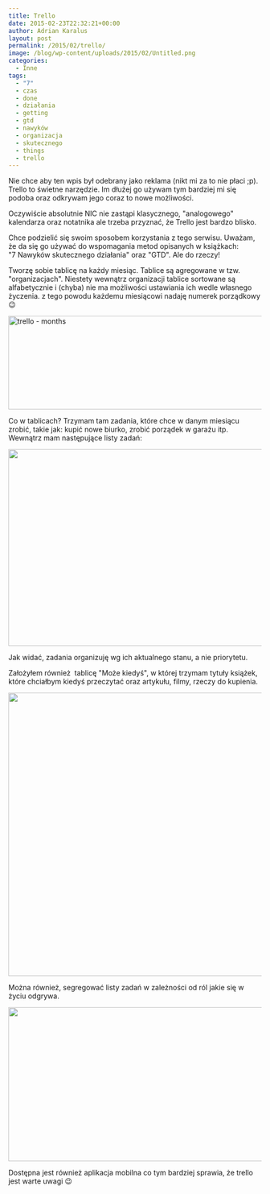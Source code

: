 ```yaml
---
title: Trello
date: 2015-02-23T22:32:21+00:00
author: Adrian Karalus
layout: post
permalink: /2015/02/trello/
image: /blog/wp-content/uploads/2015/02/Untitled.png
categories:
  - Inne
tags:
  - "7"
  - czas
  - done
  - działania
  - getting
  - gtd
  - nawyków
  - organizacja
  - skutecznego
  - things
  - trello
---
```

Nie chce aby ten wpis był odebrany jako reklama (nikt mi za to nie płaci ;p).  
Trello to świetne narzędzie. Im dłużej go używam tym bardziej mi się podoba oraz odkrywam jego coraz to nowe możliwości.  
<!--more-->Oczywiście absolutnie NIC nie zastąpi klasycznego, "analogowego" kalendarza oraz notatnika ale trzeba przyznać, że Trello jest bardzo blisko.

Chce podzielić się swoim sposobem korzystania z tego serwisu. Uważam, że da się go używać do wspomagania metod opisanych w książkach:  
"7 Nawyków skutecznego działania" oraz "GTD". Ale do rzeczy!

Tworzę sobie tablicę na każdy miesiąc. Tablice są agregowane w tzw. "organizacjach". Niestety wewnątrz organizacji tablice sortowane są alfabetycznie i (chyba) nie ma możliwości ustawiania ich wedle własnego życzenia. z tego powodu każdemu miesiącowi nadaję numerek porządkowy 😉

 

[<img class="alignnone size-full wp-image-133" src="/blog/wp-content/uploads/2015/02/Untitled.png?resize=1401%2C186" alt="trello - months" width="1401" height="186" srcset="/blog/wp-content/uploads/2015/02/Untitled.png?w=1401 1401w, /blog/wp-content/uploads/2015/02/Untitled.png?resize=300%2C40 300w, /blog/wp-content/uploads/2015/02/Untitled.png?resize=1024%2C136 1024w" sizes="(max-width: 1000px) 100vw, 1000px" data-recalc-dims="1" />](/blog/wp-content/uploads/2015/02/Untitled.png)

Co w tablicach? Trzymam tam zadania, które chce w danym miesiącu zrobić, takie jak: kupić nowe biurko, zrobić porządek w garażu itp. Wewnątrz mam następujące listy zadań:

[<img class="alignnone wp-image-137 size-full" src="/blog/wp-content/uploads/2015/02/Untitled1.png?resize=1086%2C391" alt="" width="1086" height="391" srcset="/blog/wp-content/uploads/2015/02/Untitled1.png?w=1086 1086w, /blog/wp-content/uploads/2015/02/Untitled1.png?resize=300%2C108 300w, /blog/wp-content/uploads/2015/02/Untitled1.png?resize=1024%2C369 1024w" sizes="(max-width: 1000px) 100vw, 1000px" data-recalc-dims="1" />](/blog/wp-content/uploads/2015/02/Untitled1.png)

Jak widać, zadania organizuję wg ich aktualnego stanu, a nie priorytetu.

Założyłem również  tablicę "Może kiedyś", w której trzymam tytuły książek, które chciałbym kiedyś przeczytać oraz artykułu, filmy, rzeczy do kupienia.

[<img class="alignnone wp-image-140 size-full" src="/blog/wp-content/uploads/2015/02/Untitled2.png?resize=1617%2C563" alt="" width="1617" height="563" srcset="/blog/wp-content/uploads/2015/02/Untitled2.png?w=1617 1617w, /blog/wp-content/uploads/2015/02/Untitled2.png?resize=300%2C104 300w, /blog/wp-content/uploads/2015/02/Untitled2.png?resize=1024%2C357 1024w" sizes="(max-width: 1000px) 100vw, 1000px" data-recalc-dims="1" />](/blog/wp-content/uploads/2015/02/Untitled2.png)

Można również, segregować listy zadań w zależności od ról jakie się w życiu odgrywa.

[<img class="alignnone wp-image-143 size-full" src="/blog/wp-content/uploads/2015/02/Untitled3.png?resize=1351%2C306" alt="" width="1351" height="306" srcset="/blog/wp-content/uploads/2015/02/Untitled3.png?w=1351 1351w, /blog/wp-content/uploads/2015/02/Untitled3.png?resize=300%2C68 300w, /blog/wp-content/uploads/2015/02/Untitled3.png?resize=1024%2C232 1024w" sizes="(max-width: 1000px) 100vw, 1000px" data-recalc-dims="1" />](/blog/wp-content/uploads/2015/02/Untitled3.png)

Dostępna jest również aplikacja mobilna co tym bardziej sprawia, że trello jest warte uwagi 😉